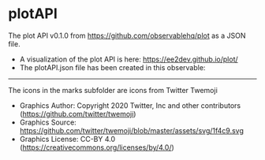 # plotAPI

The plot API v0.1.0 from https://github.com/observablehq/plot as a JSON file.
- A visualization of the plot API is here: https://ee2dev.github.io/plot/
- The plotAPI.json file has been created in this observable: 
----------

The icons in the marks subfolder are icons from Twitter Twemoji

- Graphics Author: Copyright 2020 Twitter, Inc and other contributors (https://github.com/twitter/twemoji)
- Graphics Source: https://github.com/twitter/twemoji/blob/master/assets/svg/1f4c9.svg
- Graphics License: CC-BY 4.0 (https://creativecommons.org/licenses/by/4.0/)
